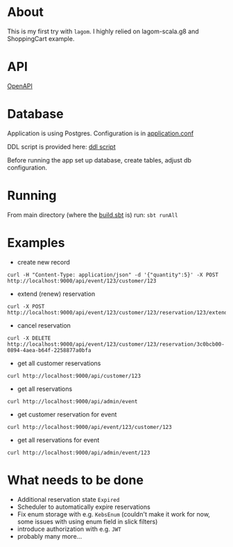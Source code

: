 # About

This is my first try with `lagom`. I highly relied on lagom-scala.g8 and ShoppingCart example.

# API

[OpenAPI](openapi.yaml)

# Database

Application is using Postgres. Configuration is in [application.conf](reservation-impl/src/main/resources/application.conf)

DDL script is provided here: [ddl script](db/ddl.sql)

Before running the app set up database, create tables, adjust db configuration.

# Running

From main directory (where the [build.sbt](build.sbt) is) run:
```sbt runAll```

# Examples

* create new record
```
curl -H "Content-Type: application/json" -d '{"quantity":5}' -X POST http://localhost:9000/api/event/123/customer/123
```

* extend (renew) reservation 
```
curl -X POST http://localhost:9000/api/event/123/customer/123/reservation/123/extend
```

* cancel reservation
```
curl -X DELETE http://localhost:9000/api/event/123/customer/123/reservation/3c0bcb00-0894-4aea-b64f-2258877a0bfa
```

* get all customer reservations
```
curl http://localhost:9000/api/customer/123
```

* get all reservations
```
curl http://localhost:9000/api/admin/event
```

* get customer reservation for event
```
curl http://localhost:9000/api/event/123/customer/123
```

* get all reservations for event
```
curl http://localhost:9000/api/admin/event/123
```

# What needs to be done

* Additional reservation state `Expired`
* Scheduler to automatically expire reservations
* Fix enum storage with e.g. `KebsEnum` (couldn't make it work for now, some issues with using enum field in slick filters)
* introduce authorization with e.g. `JWT`
* probably many more...
